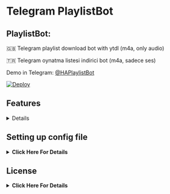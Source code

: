 # Telegram PlaylistBot

## PlaylistBot:

🇬🇧 Telegram playlist download bot with ytdl (m4a, only audio)

🇹🇷 Telegram oynatma listesi indirici bot (m4a, sadece ses)

Demo in Telegram: [@HAPlaylistBot](https://t.me/HAPlaylistBot)

[![Deploy](https://www.herokucdn.com/deploy/button.svg)](https://heroku.com/deploy?template=https://github.com/HuzunluArtemis/PlaylistBot)

## Features
<details>

- Youtube-DL downloading status
- Fully customizable progressbar
- Auto update ytdl with every request
- Only one process in same time (for stabilization)
- Embed thumbnail, metadata's to file
- Custom ytdl format selector (dont change if you dont know)
- Custom thumbnail (replace src/file.jpg with yours)
- Force Subscribe
- Video limit (give 0 for unlimited, default 0)
- Size limit (give 0 for unlimited, default 0)
- Logger, Pinger
</details>

## Setting up config file
<details>
    <summary><b>Click Here For Details</b></summary><br>
    <b>Required Variables:</b><br><br>
    
- `BOT_TOKEN`: Telegram Bot Token. Example: `3asd2a2sd32:As56das65d2as:ASd2a6s3d26as`
- `APP_ID`: Telegram App ID. Example: `32523453`
- `API_HASH`: Telegram Api Hash. Example: `asdasdas6d265asd26asd6as1das`
- `AUTH_IDS`: Auth only some groups or users. If you want public, leave it empty or give `0`. Example: `-100656 56191 -10056561`
- `BOT_USERNAME`: Your bot's username. without @. Example: `HAPlaylistBot`

<b>Not Required Variables:</b>

- `OWNER_ID`: Bot's owner id. Send `/id` to `t.me/MissRose_bot` in private to get your id. Required for shell and say hello in every restart to you. If you don't want, leave it empty.
- `FORCE_SUBSCRIBE_CHANNEL`: Force subscribe channel or group. Example: `-1001327202752` or `@HuzunluArtemis`. To disable leave it empty. Do not forget to make admin your bot in forcesub channel or group.
- `CHANNEL_OR_CONTACT`: Your bot's channel or contact username. Example: `HuzunluArtemis`
- `JOIN_CHANNEL_STR`: Join channel warning string. See `config.py`.
- `YOU_ARE_BANNED_STR`: Banned user string. See `config.py`.
- `JOIN_BUTTON_STR`: Join button string. See `config.py`.
- `VIDEO_LIMIT`: Max video limit. Example: `3`, `62`, `52` (give 0 for unlimited, default 0)
- `VIDEO_LIMIT`: Max playlist size limit in bytes. (give 0 for unlimited, default 0)
- `UPDATE_YTDL_EVERY_DOWNLOAD`: Give `True` if you want to update ytdl in every download command. Default `True`
- `SLEEP_BETWEEN_SEND_FILES`: For floodwait. Leave blank if you dont know.
- `YTDL_DOWNLOAD_FORMAT`: Ytdl format selector. Leave blank if you dont know.
</details>

## License
<details>
    <summary><b>Click Here For Details</b></summary>
  <br>
  <a href="https://www.gnu.org/licenses/gpl-3.0.en.html">
  <img src="https://www.gnu.org/graphics/gplv3-127x51.png" alt="GNU GPLv3 Image">
</a>
<br>
<br>
PlaylistBot is Free Software: You can use, study share and improve it at your
will. Specifically you can redistribute and/or modify it under the terms of the 
  <a href="https://www.gnu.org/licenses/gpl.html">GNU General Public License</a> 
  as published by the Free Software Foundation, either version 3 of the License, 
  or (at your option) any later version.
</details>
